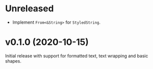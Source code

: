 <!---
SPDX-FileCopyrightText: 2020 Robin Krahl <robin.krahl@ireas.org>
SPDX-License-Identifier: CC0-1.0
-->

# Unreleased

- Implement `From<&String>` for `StyledString`.

# v0.1.0 (2020-10-15)

Initial release with support for formatted text, text wrapping and basic
shapes.
